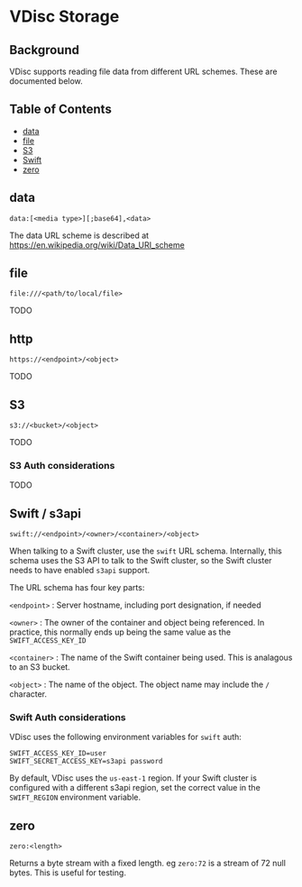 # VDisc Storage

## Background

VDisc supports reading file data from different URL schemes. These are
documented below.

## Table of Contents

  * [data](#data)
  * [file](#file)
  * [S3](#S3)
  * [Swift](#swift-/-s3api)
  * [zero](#zero)

## data

`data:[<media type>][;base64],<data>`

The data URL scheme is described at https://en.wikipedia.org/wiki/Data_URI_scheme

## file

`file:///<path/to/local/file>`

TODO

## http

`https://<endpoint>/<object>`

TODO

## S3

`s3://<bucket>/<object>`

TODO

### S3 Auth considerations

TODO

## Swift / s3api

`swift://<endpoint>/<owner>/<container>/<object>`

When talking to a Swift cluster, use the `swift` URL schema. Internally,
this schema uses the S3 API to talk to the Swift cluster, so the Swift
cluster needs to have enabled `s3api` support.

The URL schema has four key parts:

`<endpoint>`
:   Server hostname, including port designation, if needed

`<owner>`
:   The owner of the container and object being referenced. In practice,
    this normally ends up being the same value as the `SWIFT_ACCESS_KEY_ID`

`<container>`
:   The name of the Swift container being used. This is analagous to an S3
    bucket.

`<object>`
:   The name of the object. The object name may include the `/` character.

### Swift Auth considerations

VDisc uses the following environment variables for `swift` auth:

    SWIFT_ACCESS_KEY_ID=user
    SWIFT_SECRET_ACCESS_KEY=s3api password

By default, VDisc uses the `us-east-1` region. If your Swift cluster is
configured with a different s3api region, set the correct value in the
`SWIFT_REGION` environment variable.

## zero

`zero:<length>`

Returns a byte stream with a fixed length. eg `zero:72` is a stream of
72 null bytes. This is useful for testing.
